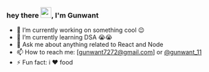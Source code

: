 ### hey there <img src="https://media.giphy.com/media/hvRJCLFzcasrR4ia7z/giphy.gif" width="25px">, I'm Gunwant 

- 🔭 I’m currently working on something cool :wink:
- 🌱 I’m currently learning DSA 😭😭
- 💬 Ask me about anything related to React and Node
- 📫 How to reach me: [gunwant7272@gmail.com] or [@gunwant_11](https://twitter.com/gunwant_11) 
- ⚡ Fun fact: i ❤ food


